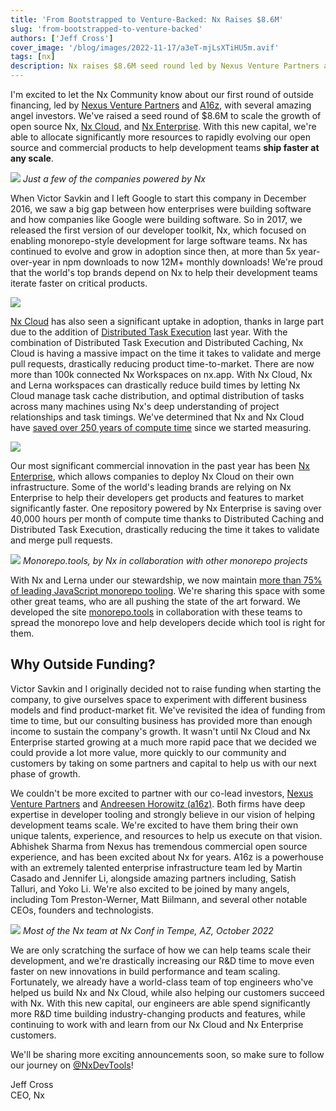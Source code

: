 ```yaml
---
title: 'From Bootstrapped to Venture-Backed: Nx Raises $8.6M'
slug: 'from-bootstrapped-to-venture-backed'
authors: ['Jeff Cross']
cover_image: '/blog/images/2022-11-17/a3eT-mjLsXTiHU5m.avif'
tags: [nx]
description: Nx raises $8.6M seed round led by Nexus Venture Partners and A16z to scale open source Nx, Nx Cloud, and Nx Enterprise, powering 75% of JavaScript monorepo tooling.
---
```


I'm excited to let the Nx Community know about our first round of outside financing, led by [Nexus Venture Partners](https://nexusvp.com/) and [A16z](https://a16z.com/), with several amazing angel investors. We've raised a seed round of $8.6M to scale the growth of open source Nx, [Nx Cloud](/nx-cloud), and [Nx Enterprise](/enterprise). With this new capital, we're able to allocate significantly more resources to rapidly evolving our open source and commercial products to help development teams **ship faster at any scale**.

![](/blog/images/2022-11-17/RYpEUOFtvrtdGwKx3RgGLA.avif)
_Just a few of the companies powered by Nx_

When Victor Savkin and I left Google to start this company in December 2016, we saw a big gap between how enterprises were building software and how companies like Google were building software. So in 2017, we released the first version of our developer toolkit, Nx, which focused on enabling monorepo-style development for large software teams. Nx has continued to evolve and grow in adoption since then, at more than 5x year-over-year in npm downloads to now 12M+ monthly downloads! We're proud that the world's top brands depend on Nx to help their development teams iterate faster on critical products.

![](/blog/images/2022-11-17/WIkl00uLsSt6p6dmQbIA0g.avif)

[Nx Cloud](/nx-cloud) has also seen a significant uptake in adoption, thanks in large part due to the addition of [Distributed Task Execution](/docs/concepts/ci-concepts/parallelization-distribution) last year. With the combination of Distributed Task Execution and Distributed Caching, Nx Cloud is having a massive impact on the time it takes to validate and merge pull requests, drastically reducing product time-to-market. There are now more than 100k connected Nx Workspaces on nx.app. With Nx Cloud, Nx and Lerna workspaces can drastically reduce build times by letting Nx Cloud manage task cache distribution, and optimal distribution of tasks across many machines using Nx's deep understanding of project relationships and task timings. We've determined that Nx and Nx Cloud have [saved over 250 years of compute time](/blog/helping-the-environment-by-saving-two-centuries-of-compute-time) since we started measuring.

![](/blog/images/2022-11-17/ysWZ8fn2K3m3GjCNGRwshw.avif)

Our most significant commercial innovation in the past year has been [Nx Enterprise](/enterprise), which allows companies to deploy Nx Cloud on their own infrastructure. Some of the world's leading brands are relying on Nx Enterprise to help their developers get products and features to market significantly faster. One repository powered by Nx Enterprise is saving over 40,000 hours per month of compute time thanks to Distributed Caching and Distributed Task Execution, drastically reducing the time it takes to validate and merge pull requests.

![](/blog/images/2022-11-17/zkOkZXDTZiNB6TAk.avif)
_Monorepo.tools, by Nx in collaboration with other monorepo projects_

With Nx and Lerna under our stewardship, we now maintain [more than 75% of leading JavaScript monorepo tooling](https://npmtrends.com/@bazel/typescript-vs-@microsoft/rush-vs-@nrwl/tao-vs-lerna-vs-turbo). We're sharing this space with some other great teams, who are all pushing the state of the art forward. We developed the site [monorepo.tools](https://monorepo.tools/) in collaboration with these teams to spread the monorepo love and help developers decide which tool is right for them.

## Why Outside Funding?

Victor Savkin and I originally decided not to raise funding when starting the company, to give ourselves space to experiment with different business models and find product-market fit. We've revisited the idea of funding from time to time, but our consulting business has provided more than enough income to sustain the company's growth. It wasn't until Nx Cloud and Nx Enterprise started growing at a much more rapid pace that we decided we could provide a lot more value, more quickly to our community and customers by taking on some partners and capital to help us with our next phase of growth.

We couldn't be more excited to partner with our co-lead investors, [Nexus Venture Partners](https://nexusvp.com/) and [Andreesen Horowitz (a16z)](https://a16z.com/). Both firms have deep expertise in developer tooling and strongly believe in our vision of helping development teams scale. We're excited to have them bring their own unique talents, experience, and resources to help us execute on that vision. Abhishek Sharma from Nexus has tremendous commercial open source experience, and has been excited about Nx for years. A16z is a powerhouse with an extremely talented enterprise infrastructure team led by Martin Casado and Jennifer Li, alongside amazing partners including, Satish Talluri, and Yoko Li. We're also excited to be joined by many angels, including Tom Preston-Werner, Matt Biilmann, and several other notable CEOs, founders and technologists.

![](/blog/images/2022-11-17/37ySQYL9U1xF7ezq.avif)
_Most of the Nx team at Nx Conf in Tempe, AZ, October 2022_

We are only scratching the surface of how we can help teams scale their development, and we're drastically increasing our R&D time to move even faster on new innovations in build performance and team scaling. Fortunately, we already have a world-class team of top engineers who've helped us build Nx and Nx Cloud, while also helping our customers succeed with Nx. With this new capital, our engineers are able spend significantly more R&D time building industry-changing products and features, while continuing to work with and learn from our Nx Cloud and Nx Enterprise customers.

We'll be sharing more exciting announcements soon, so make sure to follow our journey on [@NxDevTools](https://twitter.com/nxdevtools)!

Jeff Cross  
CEO, Nx
